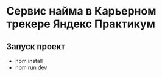 # Сервис найма в Карьерном трекере Яндекс Практикум

## Запуск  проект
* npm install
* npm run dev

